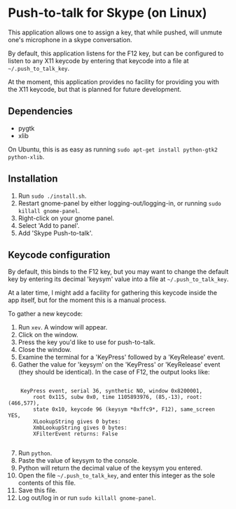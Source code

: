 # Push-to-talk for Skype (on Linux)

This application allows one to assign a key, that while pushed, will unmute one's microphone in a skype conversation.

By default, this application listens for the F12 key, but can be configured to listen
to any X11 keycode by entering that keycode into a file at ``~/.push_to_talk_key``.

At the moment, this application provides no facility for providing you with the X11 keycode, but that is planned for future development.

## Dependencies

 - pygtk
 - xlib

On Ubuntu, this is as easy as running ``sudo apt-get install python-gtk2 python-xlib``.

## Installation

 1. Run ``sudo ./install.sh``.
 2. Restart gnome-panel by either logging-out/logging-in, or running ``sudo killall gnome-panel``.
 3. Right-click on your gnome panel.
 4. Select 'Add to panel'.
 5. Add 'Skype Push-to-talk'.

## Keycode configuration

By default, this binds to the F12 key, but you may want to change the default key
by entering its decimal 'keysym' value into a file at ``~/.push_to_talk_key``.

At a later time, I might add a facility for gathering this keycode inside the app
itself, but for the moment this is a manual process.

To gather a new keycode:

 1. Run ``xev``.  A window will appear.
 2. Click on the window.
 3. Press the key you'd like to use for push-to-talk.
 4. Close the window.
 5. Examine the terminal for a 'KeyPress' followed by a 'KeyRelease' event.  
 6. Gather the value for 'keysym' on the 'KeyPress' or 'KeyRelease' event (they should be identical).  In the case of F12, the output looks like:

 <pre><code>
    KeyPress event, serial 36, synthetic NO, window 0x8200001,
        root 0x115, subw 0x0, time 1105893976, (85,-13), root:(466,577),
        state 0x10, keycode 96 (keysym *0xffc9*, F12), same_screen YES,
        XLookupString gives 0 bytes: 
        XmbLookupString gives 0 bytes: 
        XFilterEvent returns: False
 </code></pre>

 7. Run ``python``.
 8. Paste the value of keysym to the console.
 9. Python will return the decimal value of the keysym you entered.
 10. Open the file ``~/.push_to_talk_key``, and enter this integer as the sole contents of this file.
 11. Save this file.
 12. Log out/log in or run ``sudo killall gnome-panel``.

